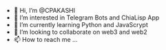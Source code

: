 - 👋 Hi, I’m @CPAKASHI
- 👀 I’m interested in Telegram Bots and ChiaLisp App
- 🌱 I’m currently learning Python and JavaScrypt
- 💞️ I’m looking to collaborate on web3 and web2
- 📫 How to reach me ...

<!---
CPAKASHI/CPAKASHI is a ✨ special ✨ repository because its `README.md` (this file) appears on your GitHub profile.
You can click the Preview link to take a look at your changes.
--->
